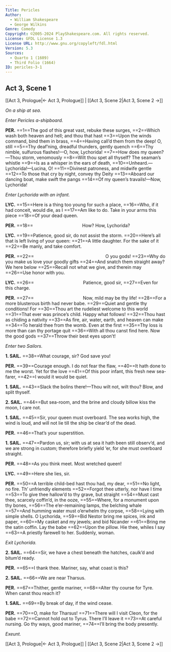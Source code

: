 ```yaml
---
Title: Pericles
Author: 
  - William Shakespeare
  - George Wilkins
Genre: Comedy
Copyright: ©2005-2024 PlayShakespeare.com. All rights reserved.
License: GFDL License 1.3
License URL: http://www.gnu.org/copyleft/fdl.html
Version: 5.3
Sources:
  - Quarto 1 (1609)
  - Third Folio (1664)
ID: pericles-3-1
---
```


## Act 3, Scene 1
[[Act 3, Prologue|← Act 3, Prologue]] | [[Act 3, Scene 2|Act 3, Scene 2 →]]

*On a ship at sea.*

*Enter Pericles a-shipboard.*

**PER.**
==1==The god of this great vast, rebuke these surges,
==2==Which wash both heaven and hell; and thou that hast
==3==Upon the winds command, bind them in brass,
==4==Having call’d them from the deep! O, still
==5==Thy deaf’ning, dreadful thunders, gently quench
==6==Thy nimble, sulfurous flashes!—O, how, Lychorida!
==7==How does my queen?—Thou storm, venomously
==8==Wilt thou spet all thyself? The seaman’s whistle
==9==Is as a whisper in the ears of death,
==10==Unheard.—Lychorida!—Lucina, O!
==11==Divinest patroness, and midwife gentle
==12==To those that cry by night, convey thy Deity
==13==Aboard our dancing boat, make swift the pangs
==14==Of my queen’s travails!—Now, Lychorida!

*Enter Lychorida with an infant.*

**LYC.**
==15==Here is a thing too young for such a place,
==16==Who, if it had conceit, would die, as I
==17==Am like to do. Take in your arms this piece
==18==Of your dead queen.

**PER.**
==18==           How? How, Lychorida?

**LYC.**
==19==Patience, good sir, do not assist the storm.
==20==Here’s all that is left living of your queen:
==21==A little daughter. For the sake of it
==22==Be manly, and take comfort.

**PER.**
==22==                O you gods!
==23==Why do you make us love your goodly gifts
==24==And snatch them straight away? We here below
==25==Recall not what we give, and therein may
==26==Use honor with you.

**LYC.**
==26==           Patience, good sir,
==27==Even for this charge.

**PER.**
==27==           Now, mild may be thy life!
==28==For a more blusterous birth had never babe.
==29==Quiet and gentle thy conditions! For
==30==Thou art the rudeliest welcome to this world
==31==That ever was prince’s child. Happy what follows!
==32==Thou hast as chiding a nativity
==33==As fire, air, water, earth, and heaven can make
==34==To herald thee from the womb. Even at the first
==35==Thy loss is more than can thy portage quit
==36==With all thou canst find here. Now the good gods
==37==Throw their best eyes upon’t!

*Enter two Sailors.*

**1. SAIL.**
==38==What courage, sir? God save you!

**PER.**
==39==Courage enough. I do not fear the flaw,
==40==It hath done to me the worst. Yet for the love
==41==Of this poor infant, this fresh new sea-farer,
==42==I would it would be quiet.

**1. SAIL.**
==43==Slack the bolins there!—Thou wilt not, wilt thou? Blow, and split thyself.

**2. SAIL.**
==44==But sea-room, and the brine and cloudy billow kiss the moon, I care not.

**1. SAIL.**
==45==Sir, your queen must overboard. The sea works high, the wind is loud, and will not lie till the ship be clear’d of the dead.

**PER.**
==46==That’s your superstition.

**1. SAIL.**
==47==Pardon us, sir; with us at sea it hath been still observ’d, and we are strong in custom; therefore briefly yield ’er, for she must overboard straight.

**PER.**
==48==As you think meet. Most wretched queen!

**LYC.**
==49==Here she lies, sir.

**PER.**
==50==A terrible child-bed hast thou had, my dear,
==51==No light, no fire. Th’ unfriendly elements
==52==Forgot thee utterly, nor have I time
==53==To give thee hallow’d to thy grave, but straight
==54==Must cast thee, scarcely coffin’d, in the ooze,
==55==Where, for a monument upon thy bones,
==56==The e’er-remaining lamps, the belching whale
==57==And humming water must o’erwhelm thy corpse,
==58==Lying with simple shells. O Lychorida,
==59==Bid Nestor bring me spices, ink and paper,
==60==My casket and my jewels; and bid Nicander
==61==Bring me the satin coffin. Lay the babe
==62==Upon the pillow. Hie thee, whiles I say
==63==A priestly farewell to her. Suddenly, woman.

*Exit Lychorida.*

**2. SAIL.**
==64==Sir, we have a chest beneath the hatches, caulk’d and bitum’d ready.

**PER.**
==65==I thank thee. Mariner, say, what coast is this?

**2. SAIL.**
==66==We are near Tharsus.

**PER.**
==67==Thither, gentle mariner,
==68==Alter thy course for Tyre. When canst thou reach it?

**1. SAIL.**
==69==By break of day, if the wind cease.

**PER.**
==70==O, make for Tharsus!
==71==There will I visit Cleon, for the babe
==72==Cannot hold out to Tyrus. There I’ll leave it
==73==At careful nursing. Go thy ways, good mariner,
==74==I’ll bring the body presently.

*Exeunt.*

[[Act 3, Prologue|← Act 3, Prologue]] | [[Act 3, Scene 2|Act 3, Scene 2 →]]